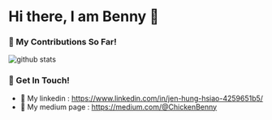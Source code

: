 # Hi there, I am Benny 👋
### 🌱 My Contributions So Far!
![github stats](https://github-readme-stats.vercel.app/api?username=ChickenBenny&show_icons=true)

### 📮 Get In Touch!
* 📗 My linkedin : https://www.linkedin.com/in/jen-hung-hsiao-4259651b5/
* 📕 My medium page : https://medium.com/@ChickenBenny


<!--
**ChickenBenny/ChickenBenny** is a ✨ _special_ ✨ repository because its `README.md` (this file) appears on your GitHub profile.

Here are some ideas to get you started:

- 🔭 I’m currently working on ...
- 🌱 I’m currently learning ...
- 👯 I’m looking to collaborate on ...
- 🤔 I’m looking for help with ...
- 💬 Ask me about ...
- 📫 How to reach me: ...
- 😄 Pronouns: ...
- ⚡ Fun fact: ...
-->

